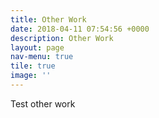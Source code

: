 ```yaml
---
title: Other Work
date: 2018-04-11 07:54:56 +0000
description: Other Work
layout: page
nav-menu: true
tile: true
image: ''
---
```

Test other work